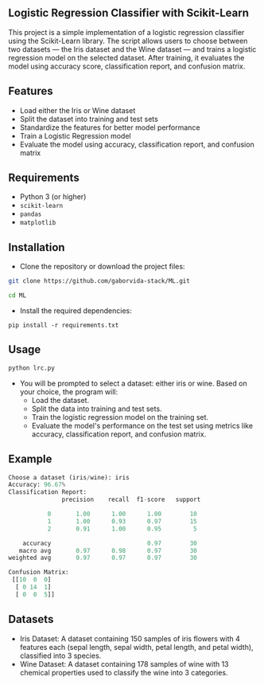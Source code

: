 ## Logistic Regression Classifier with Scikit-Learn
This project is a simple implementation of a logistic regression classifier using the Scikit-Learn library. The script allows users to choose between two datasets — the Iris dataset and the Wine dataset — and trains a logistic regression model on the selected dataset. After training, it evaluates the model using accuracy score, classification report, and confusion matrix.

## Features
  - Load either the Iris or Wine dataset
  - Split the dataset into training and test sets
  - Standardize the features for better model performance
  - Train a Logistic Regression model
  - Evaluate the model using accuracy, classification report, and confusion matrix

## Requirements
  - Python 3 (or higher)
  - `scikit-learn`
  - `pandas`
  - `matplotlib`

## Installation
  - Clone the repository or download the project files:
  ```bash
  git clone https://github.com/gaborvida-stack/ML.git
  ```
  ```bash
  cd ML
  ```

  - Install the required dependencies:
  ```
  pip install -r requirements.txt
  ```
  
## Usage

  ```bash
  python lrc.py
  ```

  - You will be prompted to select a dataset: either iris or wine. Based on your choice, the program will:
    - Load the dataset.
    - Split the data into training and test sets.
    - Train the logistic regression model on the training set.
    - Evaluate the model's performance on the test set using metrics like accuracy, classification report, and confusion matrix.

## Example
```python
Choose a dataset (iris/wine): iris
Accuracy: 96.67%
Classification Report:
               precision    recall  f1-score   support

           0       1.00      1.00      1.00        10
           1       1.00      0.93      0.97        15
           2       0.91      1.00      0.95         5

    accuracy                           0.97        30
   macro avg       0.97      0.98      0.97        30
weighted avg       0.97      0.97      0.97        30

Confusion Matrix:
 [[10  0  0]
  [ 0 14  1]
  [ 0  0  5]]
```
## Datasets
  - Iris Dataset: A dataset containing 150 samples of iris flowers with 4 features each (sepal length, sepal width, petal length, and petal width), classified into 3 species.
  - Wine Dataset: A dataset containing 178 samples of wine with 13 chemical properties used to classify the wine into 3 categories.
